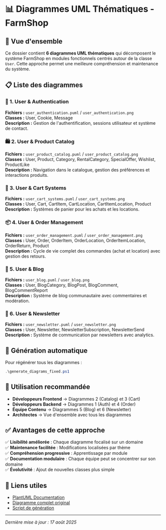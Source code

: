 # 📊 Diagrammes UML Thématiques - FarmShop

## 🎯 Vue d'ensemble

Ce dossier contient **6 diagrammes UML thématiques** qui décomposent le système FarmShop en modules fonctionnels centrés autour de la classe `User`. Cette approche permet une meilleure compréhension et maintenance du système.

## 📋 Liste des diagrammes

### 🔐 1. User & Authentication
**Fichiers :** `user_authentication.puml` / `user_authentication.png`  
**Classes :** User, Cookie, Message  
**Description :** Gestion de l'authentification, sessions utilisateur et système de contact.

### 🛍️ 2. User & Product Catalog  
**Fichiers :** `user_product_catalog.puml` / `user_product_catalog.png`  
**Classes :** User, Product, Category, RentalCategory, SpecialOffer, Wishlist, ProductLike  
**Description :** Navigation dans le catalogue, gestion des préférences et interactions produits.

### 🛒 3. User & Cart Systems
**Fichiers :** `user_cart_systems.puml` / `user_cart_systems.png`  
**Classes :** User, Cart, CartItem, CartLocation, CartItemLocation, Product  
**Description :** Systèmes de panier pour les achats et les locations.

### 📦 4. User & Order Management
**Fichiers :** `user_order_management.puml` / `user_order_management.png`  
**Classes :** User, Order, OrderItem, OrderLocation, OrderItemLocation, OrderReturn, Product  
**Description :** Cycle de vie complet des commandes (achat et location) avec gestion des retours.

### 📝 5. User & Blog
**Fichiers :** `user_blog.puml` / `user_blog.png`  
**Classes :** User, BlogCategory, BlogPost, BlogComment, BlogCommentReport  
**Description :** Système de blog communautaire avec commentaires et modération.

### 📧 6. User & Newsletter
**Fichiers :** `user_newsletter.puml` / `user_newsletter.png`  
**Classes :** User, Newsletter, NewsletterSubscription, NewsletterSend  
**Description :** Système de communication par newsletters avec analytics.

## 🔧 Génération automatique

Pour régénérer tous les diagrammes :
```powershell
.\generate_diagrams_fixed.ps1
```

## 📐 Utilisation recommandée

- **Développeurs Frontend** → Diagrammes 2 (Catalog) et 3 (Cart)
- **Développeurs Backend** → Diagrammes 1 (Auth) et 4 (Order)  
- **Équipe Contenu** → Diagrammes 5 (Blog) et 6 (Newsletter)
- **Architectes** → Vue d'ensemble avec tous les diagrammes

## ✅ Avantages de cette approche

✅ **Lisibilité améliorée** : Chaque diagramme focalisé sur un domaine  
✅ **Maintenance facilitée** : Modifications localisées par thème  
✅ **Compréhension progressive** : Apprentissage par module  
✅ **Documentation modulaire** : Chaque équipe peut se concentrer sur son domaine  
✅ **Évolutivité** : Ajout de nouvelles classes plus simple  

## 🔗 Liens utiles

- [PlantUML Documentation](https://plantuml.com/)
- [Diagramme complet original](../farmshop_class_diagram.puml)
- [Script de génération](../../generate_diagrams_fixed.ps1)

---
*Dernière mise à jour : 17 août 2025*
